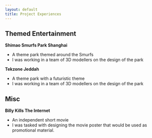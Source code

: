```yaml
---
layout: default 
title: Project Experiences
---
```

## Themed Entertainment

**Shimao Smurfs Park Shanghai**

- A theme park themed around the Smurfs
- I was working in a team of 3D modellers on the design of the park

**Tekzone Jeddah**

- A theme park with a futuristic theme
- I was working in a team of 3D modellers on the design of the park

## Misc
**Billy Kills The Internet**

- An independent short movie
- I was tasked with designing the movie poster that would be used as promotional material.


